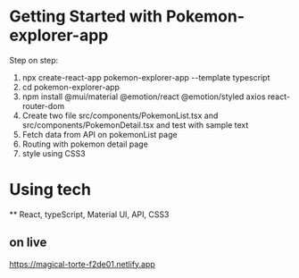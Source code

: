 # Getting Started with Pokemon-explorer-app

Step on step:
1. npx create-react-app pokemon-explorer-app --template typescript
2. cd pokemon-explorer-app
3. npm install @mui/material @emotion/react @emotion/styled axios react-router-dom
4. Create two file src/components/PokemonList.tsx and src/components/PokemonDetail.tsx and test with sample text
5. Fetch data from API on pokemonList page
6. Routing with pokemon detail page
7. style using CSS3

# Using tech
** React, typeScript, Material UI, API, CSS3


## on live
https://magical-torte-f2de01.netlify.app




